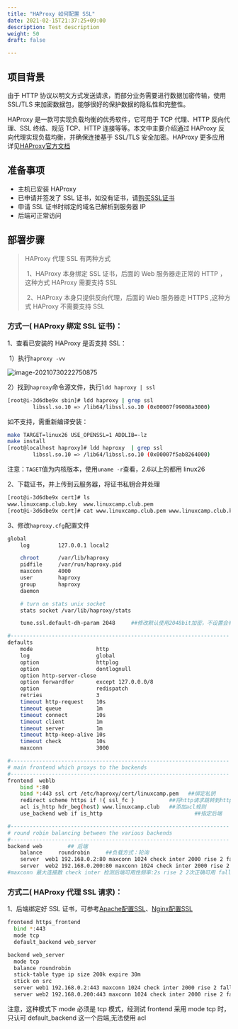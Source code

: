 ```yaml
---
title: "HAProxy 如何配置 SSL"
date: 2021-02-15T21:37:25+09:00
description: Test description
weight: 50
draft: false

---
```


## 项目背景

由于 HTTP 协议以明文方式发送请求，而部分业务需要进行数据加密传输，使用 SSL/TLS 来加密数据包，能够很好的保护数据的隐私性和完整性。

HAProxy 是一款可实现负载均衡的优秀软件，它可用于 TCP 代理、HTTP 反向代理、SSL 终结、规范 TCP、HTTP 连接等等。本文中主要介绍通过 HAProxy 反向代理实现负载均衡，并确保连接基于 SSL/TLS 安全加密。HAProxy 更多应用详见[HAProxy官方文档](http://cbonte.github.io/haproxy-dconv/)

## 准备事项

* 主机已安装 HAProxy
* 已申请并签发了 SSL 证书，如没有证书，请[购买SSL证书](https://console.qingcloud.com/ssl_certificates)
* 申请 SSL 证书时绑定的域名已解析到服务器 IP
* 后端可正常访问

## 部署步骤

> HAProxy 代理 SSL 有两种方式
>
>​    1、HAProxy 本身绑定 SSL 证书，后面的 Web 服务器走正常的 HTTP ，这种方式 HAProxy 需要支持 SSL
>
>​    2、HAProxy 本身只提供反向代理，后面的 Web 服务器走 HTTPS ,这种方式 HAProxy 不需要支持 SSL

### 方式一( HAProxy 绑定 SSL 证书)：

1、查看已安装的 HAProxy 是否支持 SSL：

​	1）执行`haproxy -vv` 

![image-20210730222750875](../../_images/haproxy_ssl.assets/image-20210730222750875.png)

​	2）找到`haproxy`命令源文件，执行`ldd haproxy | ssl`

```bash
[root@i-3d6dbe9x sbin]# ldd haproxy | grep ssl
        libssl.so.10 => /lib64/libssl.so.10 (0x00007f99008a3000)
```

如不支持，需重新编译安装：

```bash
make TARGET=linux26 USE_OPENSSL=1 ADDLIB=-lz 
make install
[root@localhost haproxy]# ldd haproxy  | grep ssl
        libssl.so.10 => /lib64/libssl.so.10 (0x00007f5ab8264000)
```

注意：`TAGET`值为内核版本，使用`uname -r`查看，2.6以上的都用 linux26

2、下载证书，并上传到云服务器，将证书私钥合并处理

```bash
[root@i-3d6dbe9x cert]# ls
www.linuxcamp.club.key  www.linuxcamp.club.pem
[root@i-3d6dbe9x cert]# cat www.linuxcamp.club.pem www.linuxcamp.club.key | tee linuxcamp.pem
```

3、修改`haproxy.cfg`配置文件

```bash
global
    log         127.0.0.1 local2

    chroot      /var/lib/haproxy
    pidfile     /var/run/haproxy.pid
    maxconn     4000
    user        haproxy
    group       haproxy
    daemon

    # turn on stats unix socket
    stats socket /var/lib/haproxy/stats

    tune.ssl.default-dh-param 2048     ##修改默认使用2048bit加密，不设置会有警告

#---------------------------------------------------------------------
defaults
    mode                    http
    log                     global
    option                  httplog
    option                  dontlognull
    option http-server-close
    option forwardfor       except 127.0.0.0/8
    option                  redispatch
    retries                 3
    timeout http-request    10s
    timeout queue           1m
    timeout connect         10s
    timeout client          1m
    timeout server          1m
    timeout http-keep-alive 10s
    timeout check           10s
    maxconn                 3000

#---------------------------------------------------------------------
# main frontend which proxys to the backends
#---------------------------------------------------------------------
frontend  weblb
    bind *:80
    bind *:443 ssl crt /etc/haproxy/cert/linuxcamp.pem   ##绑定私钥
    redirect scheme https if !{ ssl_fc }           ##将http请求跳转到https
    acl is_http hdr_beg(host) www.linuxcamp.club   ##添加acl规则
    use_backend web if is_http                    		   ##指定后端

#---------------------------------------------------------------------
# round robin balancing between the various backends
#---------------------------------------------------------------------
backend web        ## 后端
    balance     roundrobin     ##负载方式：轮询
    server  web1 192.168.0.2:80 maxconn 1024 check inter 2000 rise 2 fall 3
    server  web2 192.168.0.200:80 maxconn 1024 check inter 2000 rise 2 fall 3
#maxconn 最大连接数 check inter 检测后端可用性频率:2s rise 2 2次正确可用 fall 3 三次失败不可用  
```

### 方式二( HAProxy 代理 SSL 请求)：

1、后端绑定好 SSL 证书，可参考[Apache配置SSL](https://docsv3.qingcloud.com/compute/vm/best-practices/linux/confighttpdssl/)、[Nginx配置SSL](https://docsv3.qingcloud.com/compute/vm/best-practices/linux/nginx_ssl/)

```bash
frontend https_frontend
  bind *:443
  mode tcp
  default_backend web_server

backend web_server
  mode tcp
  balance roundrobin
  stick-table type ip size 200k expire 30m
  stick on src
  server web1 192.168.0.2:443 maxconn 1024 check inter 2000 rise 2 fall 3
  server web2 192.168.0.200:443 maxconn 1024 check inter 2000 rise 2 fall 3
```

注意，这种模式下 mode 必须是 tcp 模式，经测试 frontend 采用 mode tcp 时，只认可 default_backend 这一个后端,无法使用 acl


